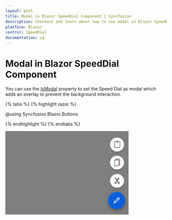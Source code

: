 ```yaml
---
layout: post
title: Modal in Blazor SpeedDial Component | Syncfusion
description: Checkout and learn about how to use modal in Blazor SpeedDial component to add overlay to prevent interaction. 
platform: Blazor
control: SpeedDial
documentation: ug
---
```


# Modal in Blazor SpeedDial Component

You can use the [IsModal](https://help.syncfusion.com/cr/blazor/Syncfusion.Blazor.Buttons.SfSpeedDial.html#Syncfusion_Blazor_Buttons_SfSpeedDial_IsModal) property to set the Speed Dial as modal which adds an overlay to prevent the background interaction.

{% tabs %}
{% highlight razor %}

@using Syncfusion.Blazor.Buttons

<SfSpeedDial IsModal=true Position="FabPosition.BottomRight" OpenIconCss="e-icons e-edit">
    <SpeedDialItems>
        <SpeedDialItem IconCss="e-icons e-cut"/>
        <SpeedDialItem IconCss="e-icons e-copy"/>
        <SpeedDialItem IconCss="e-icons e-paste"/>
    </SpeedDialItems>
</SfSpeedDial>

{% endhighlight %}
{% endtabs %}

![Blazor SpeedDial with IsModal](./images/Blazor-SpeedDial-ModalProperty.png)
